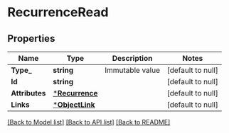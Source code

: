 # RecurrenceRead

## Properties
Name | Type | Description | Notes
------------ | ------------- | ------------- | -------------
**Type_** | **string** | Immutable value | [default to null]
**Id** | **string** |  | [default to null]
**Attributes** | [***Recurrence**](Recurrence.md) |  | [default to null]
**Links** | [***ObjectLink**](ObjectLink.md) |  | [default to null]

[[Back to Model list]](../README.md#documentation-for-models) [[Back to API list]](../README.md#documentation-for-api-endpoints) [[Back to README]](../README.md)

